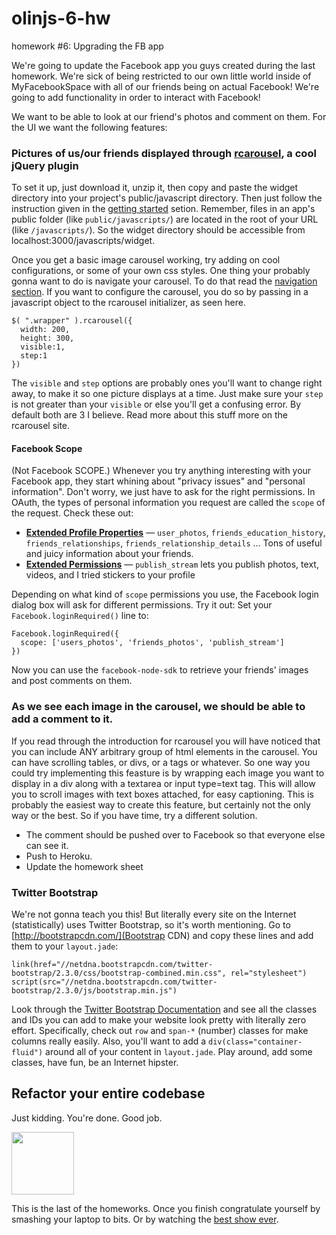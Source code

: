 olinjs-6-hw
===========

homework #6: Upgrading the FB app

We're going to update the Facebook app you guys created during the last homework. We're sick of being restricted to our own little world inside of MyFacebookSpace with all of our friends being on actual Facebook! We're going to add functionality in order to interact with Facebook!

We want to be able to look at our friend's photos and comment on them. For the UI we want the following features:

### Pictures of us/our friends displayed through [rcarousel](http://ryrych.github.com/rcarousel/), a cool jQuery plugin

To set it up, just download it, unzip it, then copy and paste the widget directory into your project's public/javascript directory. Then just follow the instruction given in the [getting started](http://ryrych.github.com/rcarousel/#getting-started) setion. Remember, files in an app's public folder (like `public/javascripts/`) are located in the root of your URL (like `/javascripts/`). So the widget directory should be accessible from localhost:3000/javascripts/widget. 

Once you get a basic image carousel working, try adding on cool configurations, or some of your own css styles. One thing your probably gonna want to do is navigate your carousel. To do that read the [navigation section](http://ryrych.github.com/rcarousel/#navigation). If you want to configure the carousel, you do so by passing in a javascript object to the rcarousel initializer, as seen here.

```
$( ".wrapper" ).rcarousel({
  width: 200,
  height: 300, 
  visible:1, 
  step:1
})
```

The `visible` and `step` options are probably ones you'll want to change right away, to make it so one picture displays at a time. Just make sure your `step` is not greater than your `visible` or else you'll get a confusing error. By default both are 3 I believe. Read more about this stuff more on the rcarousel site.

#### Facebook Scope

(Not Facebook SCOPE.) Whenever you try anything interesting with your Facebook app, they start whining about "privacy issues" and "personal information". Don't worry, we just have to ask for the right permissions. In OAuth, the types of personal information you request are called the `scope` of the request. Check these out:

* **[Extended Profile Properties](https://developers.facebook.com/docs/reference/login/extended-profile-properties/)** &mdash; `user_photos`, `friends_education_history`, `friends_relationships`, `friends_relationship_details` ... Tons of useful and juicy information about your friends.
* **[Extended Permissions](https://developers.facebook.com/docs/reference/login/extended-permissions/)** &mdash; `publish_stream` lets you publish photos, text, videos, and I tried stickers to your profile

Depending on what kind of `scope` permissions you use, the Facebook login dialog box will ask for different permissions. Try it out: Set your `Facebook.loginRequired()` line to:

```
Facebook.loginRequired({
  scope: ['users_photos', 'friends_photos', 'publish_stream']
})
```

Now you can use the `facebook-node-sdk` to retrieve your friends' images and post comments on them.

### As we see each image in the carousel, we should be able to add a comment to it.

If you read through the introduction for rcarousel you will have noticed that you can include ANY arbitrary group of html elements in the carousel. You can have scrolling  tables, or divs, or a tags or whatever. So one way you could try implementing this feasture is by wrapping each image you want to display in a div along with a textarea or input type=text tag. This will allow you to scroll images with text boxes attached, for easy captioning. This is probably the easiest way to create this feature, but certainly not the only way or the best. So if you have time, try a different solution.

* The comment should be pushed over to Facebook so that everyone else can see it. 
* Push to Heroku.
* Update the homework sheet

### Twitter Bootstrap

We're not gonna teach you this! But literally every site on the Internet (statistically) uses Twitter Bootstrap, so it's worth mentioning. Go to [http://bootstrapcdn.com/](Bootstrap CDN) and copy these lines and add them to your `layout.jade`:

```
link(href="//netdna.bootstrapcdn.com/twitter-bootstrap/2.3.0/css/bootstrap-combined.min.css", rel="stylesheet")
script(src="//netdna.bootstrapcdn.com/twitter-bootstrap/2.3.0/js/bootstrap.min.js")
```

Look through the [Twitter Bootstrap Documentation](http://twitter.github.com/bootstrap/) and see all the classes and IDs you can add to make your website look pretty with literally zero effort. Specifically, check out `row` and `span-*` (number) classes for make columns really easily. Also, you'll want to add a `div(class="container-fluid")` around all of your content in `layout.jade`. Play around, add some classes, have fun, be an Internet hipster.

## Refactor your entire codebase

Just kidding. You're done. Good job.

<img src="http://media.tumblr.com/tumblr_mcdnmiaNYr1r3jdkc.png" width="100">

This is the last of the homeworks. Once you finish congratulate yourself by smashing your laptop to bits. Or by watching the [best show ever](https://www.google.com/search?q=adventure+time+streaming&oq=adventure+time+streaming).
